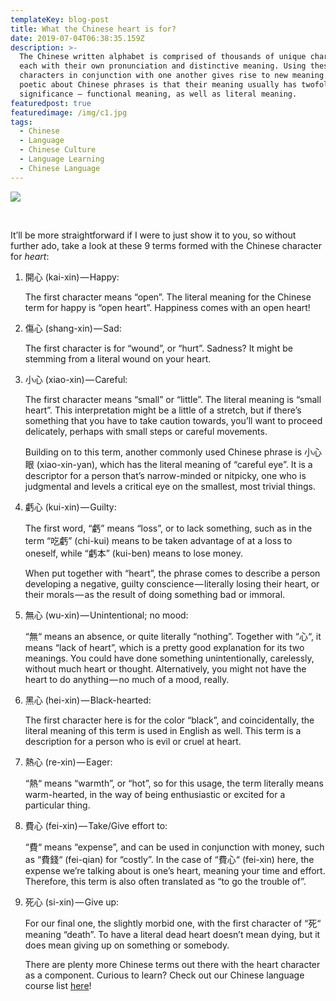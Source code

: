 ```yaml
---
templateKey: blog-post
title: What the Chinese heart is for?
date: 2019-07-04T06:38:35.159Z
description: >-
  The Chinese written alphabet is comprised of thousands of unique characters,
  each with their own pronunciation and distinctive meaning. Using these
  characters in conjunction with one another gives rise to new meaning. What’s
  poetic about Chinese phrases is that their meaning usually has twofold
  significance — functional meaning, as well as literal meaning.
featuredpost: true
featuredimage: /img/c1.jpg
tags:
  - Chinese
  - Language
  - Chinese Culture
  - Language Learning
  - Chinese Language
---
```

![](/img/c1.jpg)

<br><p>It’ll be more straightforward if I were to just show it to you, so without further ado, take a look at these 9 terms formed with the Chinese character for _heart_:</p>

1. 開心 (kai-xin) — Happy:<p>The first character means “open”. The literal meaning for the Chinese term for happy is “open heart”. Happiness comes with an open heart!</p>
2. 傷心 (shang-xin) — Sad:<p>The first character is for “wound”, or “hurt”. Sadness? It might be stemming from a literal wound on your heart.</p>
3. 小心 (xiao-xin) — Careful:<p>The first character means “small” or “little”. The literal meaning is “small heart”. This interpretation might be a little of a stretch, but if there’s something that you have to take caution towards, you’ll want to proceed delicately, perhaps with small steps or careful movements.
   
   Building on to this term, another commonly used Chinese phrase is 小心眼 (xiao-xin-yan), which has the literal meaning of “careful eye”. It is a descriptor for a person that’s narrow-minded or nitpicky, one who is judgmental and levels a critical eye on the smallest, most trivial things.</p>
4. 虧心 (kui-xin) — Guilty:<p>The first word, “虧” means “loss”, or to lack something, such as in the term “吃虧” (chi-kui) means to be taken advantage of at a loss to oneself, while “虧本” (kui-ben) means to lose money.
   
   When put together with “heart”, the phrase comes to describe a person developing a negative, guilty conscience — literally losing their heart, or their morals — as the result of doing something bad or immoral.</p>
5.  無心 (wu-xin) — Unintentional; no mood:<p>“無“ means an absence, or quite literally “nothing”. Together with “心“, it means “lack of heart”, which is a pretty good explanation for its two meanings. You could have done something unintentionally, carelessly, without much heart or thought. Alternatively, you might not have the heart to do anything — no much of a mood, really.</p>
6. 黑心 (hei-xin) — Black-hearted:<p>The first character here is for the color “black”, and coincidentally, the literal meaning of this term is used in English as well. This term is a description for a person who is evil or cruel at heart.</p>
7. 熱心 (re-xin) — Eager:<p>“熱“ means “warmth”, or “hot”, so for this usage, the term literally means warm-hearted, in the way of being enthusiastic or excited for a particular thing.</p>
8. 費心 (fei-xin) — Take/Give effort to:<p>“費“ means “expense”, and can be used in conjunction with money, such as “費錢“ (fei-qian) for “costly”. In the case of “費心“ (fei-xin) here, the expense we’re talking about is one’s heart, meaning your time and effort. Therefore, this term is also often translated as “to go the trouble of”.</p>
9.  死心 (si-xin) — Give up:<p>For our final one, the slightly morbid one, with the first character of “死“ meaning “death”. To have a literal dead heart doesn’t mean dying, but it does mean giving up on something or somebody.</p>There are plenty more Chinese terms out there with the heart character as a component. Curious to learn? Check out our Chinese language course list [here](https://fluentup.com/search?chinese)!
